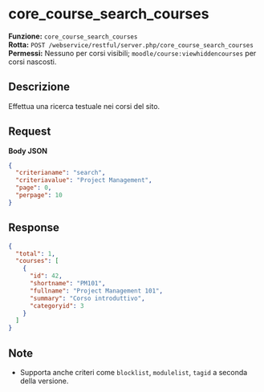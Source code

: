# core_course_search_courses

**Funzione:** `core_course_search_courses`  
**Rotta:** `POST /webservice/restful/server.php/core_course_search_courses`  
**Permessi:** Nessuno per corsi visibili; `moodle/course:viewhiddencourses` per corsi nascosti.

## Descrizione
Effettua una ricerca testuale nei corsi del sito.

## Request
**Body JSON**
```json
{
  "criterianame": "search",
  "criteriavalue": "Project Management",
  "page": 0,
  "perpage": 10
}
```

## Response
```json
{
  "total": 1,
  "courses": [
    {
      "id": 42,
      "shortname": "PM101",
      "fullname": "Project Management 101",
      "summary": "Corso introduttivo",
      "categoryid": 3
    }
  ]
}
```

## Note
- Supporta anche criteri come `blocklist`, `modulelist`, `tagid` a seconda della versione.
